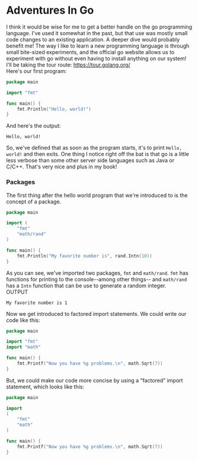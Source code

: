 # Adventures In Go 
I think it would be wise for me to get a better handle on the go programming language.  I've used it somewhat in the past, but that use was mostly small code changes to an existing application.  A deeper dive would probably benefit me!  The way I like to learn a new programming language is through small bite-sized experiments, and the official go website allows us to experiment with go without even having to install anything on our system!  I'll be taking the tour route: https://tour.golang.org/  
Here's our first program:
```go
package main

import "fmt"

func main() {
	fmt.Println("Hello, world!")
}
```
And here's the output:
```
Hello, world!
```
So, we've defined that as soon as the program starts, it's to print `Hello, world!` and then exits.  One thing I notice right off the bat is that go is a little less verbose than some other server side languages such as Java or C/C++.  That's very nice and plus in my book!
### Packages
The first thing after the hello world program that we're introduced to is the concept of a package.
```go
package main

import (
	"fmt"
	"math/rand"
)

func main() {
	fmt.Println("My favorite number is", rand.Intn(10))
}
```
As you can see, we've imported two packages, `fmt` and `math/rand`.  `fmt` has functions for printing to the console--among other things-- and `math/rand` has a `Intn` function that can be use to generate a random integer.  
OUTPUT
```
My favorite number is 1
```
Now we get introduced to factored import statements.  We could write our code like this:
```go
package main

import "fmt"
import "math"

func main() {
	fmt.Printf("Now you have %g problems.\n", math.Sqrt(7))
}
```
But, we could make our code more concise by using a "factored" import statement, which looks like this:
```go
package main

import 
(
	"fmt"
	"math"
)

func main() {
	fmt.Printf("Now you have %g problems.\n", math.Sqrt(7))
}
```
